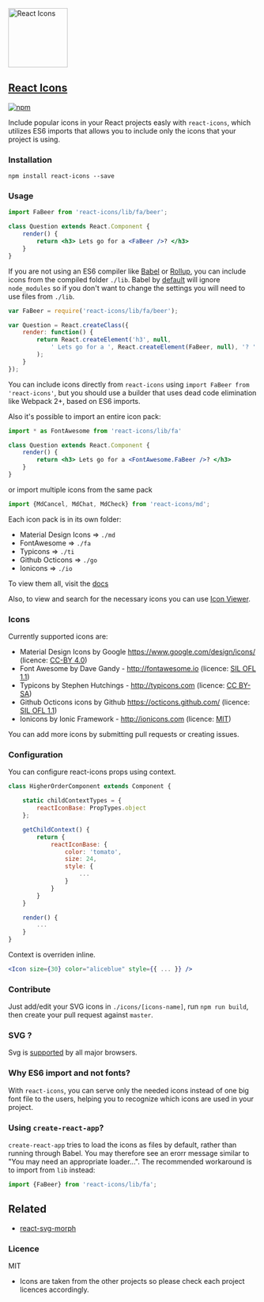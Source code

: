 <img src="https://rawgit.com/gorangajic/react-icons/master/react-icons.svg" width="120" alt="React Icons">

## [React Icons](http://react-icons.github.io/react-icons/index.html)

[![npm][npm-image]][npm-url]

[npm-image]: https://img.shields.io/npm/v/react-icons.svg?style=flat-square
[npm-url]: https://www.npmjs.com/package/react-icons

Include popular icons in your React projects easly with ```react-icons```, which utilizes ES6 imports that allows you to include only the icons that your project is using.

### Installation

    npm install react-icons --save

### Usage

```jsx
import FaBeer from 'react-icons/lib/fa/beer';

class Question extends React.Component {
    render() {
        return <h3> Lets go for a <FaBeer />? </h3>
    }
}
```

If you are not using an ES6 compiler like [Babel](https://babeljs.io/) or [Rollup](http://rollupjs.org/), you can include icons from the compiled folder `./lib`.
Babel by [default](http://babeljs.io/docs/usage/require/#usage) will ignore `node_modules` so if you don't want to change the settings you will need to use files from `./lib`.

```jsx
var FaBeer = require('react-icons/lib/fa/beer');

var Question = React.createClass({
    render: function() {
        return React.createElement('h3', null,
            ' Lets go for a ', React.createElement(FaBeer, null), '? '
        );
    }
});

```

You can include icons directly from `react-icons` using `import FaBeer from 'react-icons'`, but you should use a builder that uses dead code elimination like Webpack 2+, based on ES6 imports.

Also it's possible to import an entire icon pack:

```jsx
import * as FontAwesome from 'react-icons/lib/fa'

class Question extends React.Component {
    render() {
        return <h3> Lets go for a <FontAwesome.FaBeer />? </h3>
    }
}
```

or import multiple icons from the same pack

```jsx
import {MdCancel, MdChat, MdCheck} from 'react-icons/md';
```

Each icon pack is in its own folder:

* Material Design Icons => `./md`
* FontAwesome => `./fa`
* Typicons => `./ti`
* Github Octicons => `./go`
* Ionicons => `./io`

To view them all, visit the [docs](http://gorangajic.github.io/react-icons/)

Also, to view and search for the necessary icons you can use [Icon Viewer](https://andy-pro.github.io/icon-viewer).

### Icons

Currently supported icons are:
* Material Design Icons by Google https://www.google.com/design/icons/ (licence: [CC-BY 4.0](https://github.com/google/material-design-icons/blob/master/LICENSE))
* Font Awesome by Dave Gandy - http://fontawesome.io (licence: [SIL OFL 1.1](http://scripts.sil.org/OFL))
* Typicons by Stephen Hutchings - http://typicons.com (licence: [CC BY-SA](http://creativecommons.org/licenses/by-sa/3.0/))
* Github Octicons icons by Github https://octicons.github.com/ (licence: [SIL OFL 1.1](https://github.com/github/octicons/blob/master/LICENSE.txt))
* Ionicons by Ionic Framework - http://ionicons.com (licence: [MIT](https://github.com/driftyco/ionicons/blob/master/LICENSE))

You can add more icons by submitting pull requests or creating issues.

### Configuration

You can configure react-icons props using context.

```jsx
class HigherOrderComponent extends Component {

    static childContextTypes = {
        reactIconBase: PropTypes.object
    };

    getChildContext() {
        return {
            reactIconBase: {
                color: 'tomato',
                size: 24,
                style: {
                    ...
                }
            }
        }
    }

    render() {
        ...
    }
}
```

Context is overriden inline.

```jsx
<Icon size={30} color="aliceblue" style={{ ... }} />
```

### Contribute

Just add/edit your SVG icons in `./icons/[icons-name]`, run `npm run build`, then create your pull request against `master`.

### SVG ?

Svg is [supported](http://caniuse.com/#search=svg) by all major browsers.

### Why ES6 import and not fonts?

With `react-icons`, you can serve only the needed icons instead of one big font file to the users, helping you to recognize which icons are used in your project.

### Using `create-react-app`?

`create-react-app` tries to load the icons as files by default, rather than running through Babel. You may therefore see an erorr message similar to "You may need an appropriate loader...". The recommended workaround is to import from `lib` instead:

```jsx
import {FaBeer} from 'react-icons/lib/fa';
```

## Related

- [react-svg-morph](https://github.com/gorangajic/react-svg-morph/)

### Licence

MIT

* Icons are taken from the other projects so please check each project licences accordingly.
